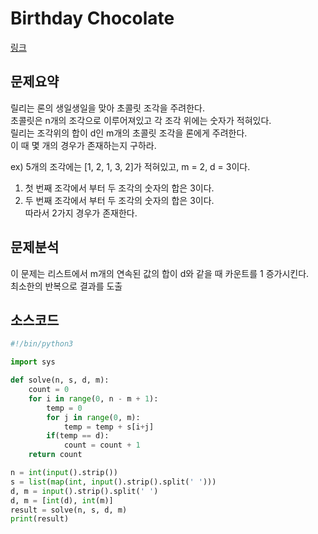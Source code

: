 Birthday Chocolate
===
[링크](https://www.hackerrank.com/challenges/the-birthday-bar/problem)  


문제요약
---
릴리는 론의 생일생일을 맞아 초콜릿 조각을 주려한다.  
초콜릿은 n개의 조각으로 이루어져있고 각 조각 위에는 숫자가 적혀있다.  
릴리는 조각위의 합이 d인 m개의 초콜릿 조각을 론에게 주려한다.  
이 때 몇 개의 경우가 존재하는지 구하라.  

ex) 5개의 조각에는 [1, 2, 1, 3, 2]가 적혀있고, m = 2, d = 3이다.  
1. 첫 번째 조각에서 부터 두 조각의 숫자의 합은 3이다.  
2. 두 번째 조각에서 부터 두 조각의 숫자의 합은 3이다.  
따라서 2가지 경우가 존재한다.

문제분석
---
이 문제는 리스트에서 m개의 연속된 값의 합이 d와 같을 때 카운트를 1 증가시킨다.  
최소한의 반복으로 결과를 도출


소스코드
---
```python
#!/bin/python3

import sys

def solve(n, s, d, m):
    count = 0
    for i in range(0, n - m + 1):
        temp = 0
        for j in range(0, m):
            temp = temp + s[i+j]
        if(temp == d):
            count = count + 1
    return count

n = int(input().strip())
s = list(map(int, input().strip().split(' ')))
d, m = input().strip().split(' ')
d, m = [int(d), int(m)]
result = solve(n, s, d, m)
print(result)
```
